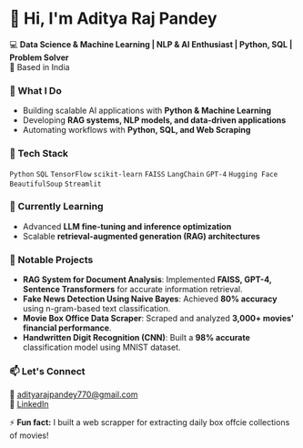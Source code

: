 # 👋 Hi, I'm Aditya Raj Pandey

💻 **Data Science & Machine Learning | NLP & AI Enthusiast | Python, SQL | Problem Solver**   
📍 Based in India

### 🚀 What I Do
- Building scalable AI applications with **Python & Machine Learning**
- Developing **RAG systems, NLP models, and data-driven applications**  
- Automating workflows with **Python, SQL, and Web Scraping**

### 🔧 Tech Stack  
`Python` `SQL` `TensorFlow` `scikit-learn` `FAISS` `LangChain` `GPT-4` `Hugging Face` `BeautifulSoup` `Streamlit`

### 🌱 Currently Learning  
- Advanced **LLM fine-tuning and inference optimization**  
- Scalable **retrieval-augmented generation (RAG) architectures**  

### 📜 Notable Projects  
- **RAG System for Document Analysis**: Implemented **FAISS, GPT-4, Sentence Transformers** for accurate information retrieval.  
- **Fake News Detection Using Naive Bayes**: Achieved **80% accuracy** using n-gram-based text classification.  
- **Movie Box Office Data Scraper**: Scraped and analyzed **3,000+ movies' financial performance**.  
- **Handwritten Digit Recognition (CNN)**: Built a **98% accurate** classification model using MNIST dataset.  

### 📫 Let's Connect  
📧 adityarajpandey770@gmail.com  
🔗 [LinkedIn](https://www.linkedin.com/in/aditya-raj-pandey-815248230/)  

⚡ **Fun fact:** I built a web scrapper for extracting daily box offcie collections of movies!

